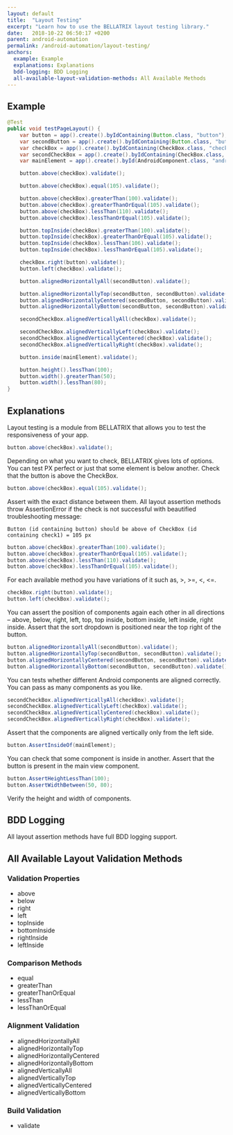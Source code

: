 ```yaml
---
layout: default
title:  "Layout Testing"
excerpt: "Learn how to use the BELLATRIX layout testing library."
date:   2018-10-22 06:50:17 +0200
parent: android-automation
permalink: /android-automation/layout-testing/
anchors:
  example: Example
  explanations: Explanations
  bdd-logging: BDD Logging
  all-available-layout-validation-methods: All Available Methods
---
```

Example
-------
```java
@Test
public void testPageLayout() {
    var button = app().create().byIdContaining(Button.class, "button");
    var secondButton = app().create().byIdContaining(Button.class, "button_disabled");
    var checkBox = app().create().byIdContaining(CheckBox.class, "check1");
    var secondCheckBox = app().create().byIdContaining(CheckBox.class, "check2");
    var mainElement = app().create().byId(AndroidComponent.class, "android:id/content");

    button.above(checkBox).validate();

    button.above(checkBox).equal(105).validate();

    button.above(checkBox).greaterThan(100).validate();
    button.above(checkBox).greaterThanOrEqual(105).validate();
    button.above(checkBox).lessThan(110).validate();
    button.above(checkBox).lessThanOrEqual(105).validate();

    button.topInside(checkBox).greaterThan(100).validate();
    button.topInside(checkBox).greaterThanOrEqual(105).validate();
    button.topInside(checkBox).lessThan(106).validate();
    button.topInside(checkBox).lessThanOrEqual(105).validate();

    checkBox.right(button).validate();
    button.left(checkBox).validate();

    button.alignedHorizontallyAll(secondButton).validate();

    button.alignedHorizontallyTop(secondButton, secondButton).validate();
    button.alignedHorizontallyCentered(secondButton, secondButton).validate();
    button.alignedHorizontallyBottom(secondButton, secondButton).validate();

    secondCheckBox.alignedVerticallyAll(checkBox).validate();

    secondCheckBox.alignedVerticallyLeft(checkBox).validate();
    secondCheckBox.alignedVerticallyCentered(checkBox).validate();
    secondCheckBox.alignedVerticallyRight(checkBox).validate();

    button.inside(mainElement).validate();

    button.height().lessThan(100);
    button.width().greaterThan(50);
    button.width().lessThan(80);
}
```

Explanations
------------
Layout testing is a module from BELLATRIX that allows you to test the responsiveness of your app.
```java
button.above(checkBox).validate();
```
Depending on what you want to check, BELLATRIX gives lots of options. You can test PX perfect or just that some element is below another. Check that the button is above the CheckBox.
```java
button.above(checkBox).equal(105).validate();
```
Assert with the exact distance between them.
All layout assertion methods throw AssertionError if the check is not successful with beautified troubleshooting message:
```
Button (id containing button) should be above of CheckBox (id containing check1) = 105 px
```
```java
button.above(checkBox).greaterThan(100).validate();
button.above(checkBox).greaterThanOrEqual(105).validate();
button.above(checkBox).lessThan(110).validate();
button.above(checkBox).lessThanOrEqual(105).validate();
```
For each available method you have variations of it such as, >, >=, <, <=.
```java
checkBox.right(button).validate();
button.left(checkBox).validate();
```
You can assert the position of components again each other in all directions – above, below, right, left, top, top inside, bottom inside, left inside, right inside. Assert that the sort dropdown is positioned near the top right of the button.
```java
button.alignedHorizontallyAll(secondButton).validate();
button.alignedHorizontallyTop(secondButton, secondButton).validate();
button.alignedHorizontallyCentered(secondButton, secondButton).validate();
button.alignedHorizontallyBottom(secondButton, secondButton).validate();
```
You can tests whether different Android components are aligned correctly. You can pass as many components as you like.
```java
secondCheckBox.alignedVerticallyAll(checkBox).validate();
secondCheckBox.alignedVerticallyLeft(checkBox).validate();
secondCheckBox.alignedVerticallyCentered(checkBox).validate();
secondCheckBox.alignedVerticallyRight(checkBox).validate();
```
Assert that the components are aligned vertically only from the left side.
```csharp
button.AssertInsideOf(mainElement);
```
You can check that some component is inside in another. Assert that the button is present in the main view component.
```csharp
button.AssertHeightLessThan(100);
button.AssertWidthBetween(50, 80);
```
Verify the height and width of components.

BDD Logging
-----------
All layout assertion methods have full BDD logging support.

All Available Layout Validation Methods
--------------------------------------

### Validation Properties ###
- above
- below
- right
- left
- topInside
- bottomInside
- rightInside
- leftInside

### Comparison Methods ###
- equal
- greaterThan
- greaterThanOrEqual
- lessThan
- lessThanOrEqual

### Alignment Validation ###
- alignedHorizontallyAll
- alignedHorizontallyTop
- alignedHorizontallyCentered
- alignedHorizontallyBottom
- alignedVerticallyAll
- alignedVerticallyTop
- alignedVerticallyCentered
- alignedVerticallyBottom

### Build Validation ###
- validate